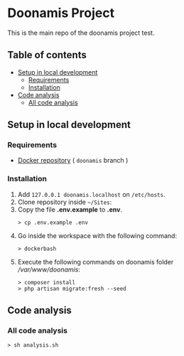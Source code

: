 # Doonamis Project

This is the main repo of the doonamis project test.

## Table of contents

- [Setup in local development](#setup-in-local-development)
    - [Requirements](#requirements)
    - [Installation](#installation)
- [Code analysis](#code-analysis)
    - [All code analysis](#all-code-analysis)

## Setup in local development

### Requirements

- [Docker repository](https://github.com/PerezRaul/docker/tree/doonamis) ( `doonamis` branch )

### Installation
1. Add `127.0.0.1 doonamis.localhost` on `/etc/hosts`.
2. Clone repository inside `~/Sites`:
3. Copy the file **.env.example** to **.env**.
    ```shell
    > cp .env.example .env
    ```
4. Go inside the workspace with the following command:
    ```shell
    > dockerbash
    ```
5. Execute the following commands on doonamis folder _/var/www/doonamis_:
    ```shell
    > composer install
    > php artisan migrate:fresh --seed
    ```

## Code analysis

### All code analysis

```shell
> sh analysis.sh
```
